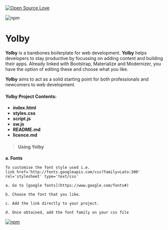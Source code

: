 [![Open Source Love](https://badges.frapsoft.com/os/v2/open-source-200x33.png?v=103)](https://github.com/ellerbrock/open-source-badge/)  



![npm](https://img.shields.io/badge/Yolby-version--1-brightgreen.svg?style=flat-square)

# Yolby
  **Yolby** is a barebones boilerplate for web development.
  **Yolby** helps developers to stay productive by focussing on adding content and building their apps.
  Already linked with Bootstrap, Materialize and Modernizer, you have the option of editing these and choose what you like.

 **Yolby** aims to act as a solid starting point for both professionals and newcomers to web development.

 #### Yolby Project Contents:

  - **index.html**
  - **styles.css**
  - **script.js**
  - **sw.js**
  - **README.md**
  - **licence.md**


> #### Using Yolby

**a. Fonts**

```
To customise the font style used i.e.
link href='http://fonts.googleapis.com/css?family=Lato:300' rel='stylesheet' type='text/css'

a. Go to [google fonts](https://www.google.com/fonts#)

b. Choose the font that you like. 

c. Add the link directly to your project.

d. Once obtained, add the font family on your css file
```





[![npm](https://img.shields.io/npm/l/express.svg?maxAge=2592000)](https://github.com/tamzi/Yolby/blob/master/LICENSE)
